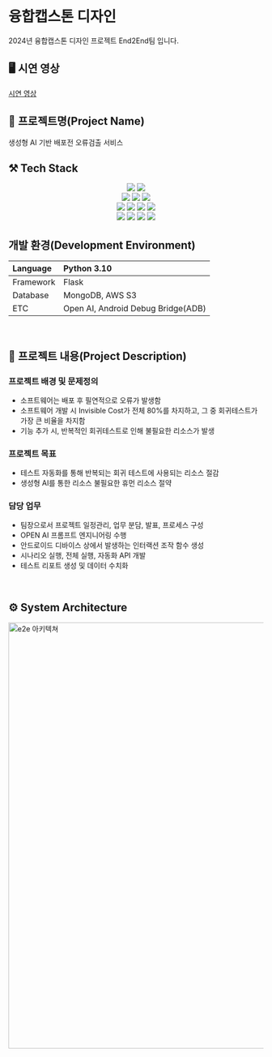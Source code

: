 # 융합캡스톤 디자인
2024년 융합캡스톤 디자인 프로젝트 End2End팀 입니다.
<br>

## 🖥️ 시연 영상
[시연 영상](https://www.youtube.com/watch?v=T3jg4lkdJek)
<br>

## 🎲 프로젝트명(Project Name)

생성형 AI 기반 배포전 오류검출 서비스
<br>


## ⚒️ Tech Stack

<div align=center>
  <img src="https://img.shields.io/badge/javascript-F7DF1E?style=for-the-badge&logo=javascript&logoColor=black">
  <img src="https://img.shields.io/badge/React-61DAFB?style=for-the-badge&logo=React&logoColor=black">
  <br>
  
  <img src="https://img.shields.io/badge/python-3776AB?style=for-the-badge&logo=python&logoColor=white">
  <img src="https://img.shields.io/badge/flask-000000?style=for-the-badge&logo=flask&logoColor=white">
  <img src="https://img.shields.io/badge/mongodb-47A248?style=for-the-badge&logo=mongodb&logoColor=white">
  <br>

  <img src="https://img.shields.io/badge/docker-2496ED?style=for-the-badge&logo=docker&logoColor=white">
  <img src="https://img.shields.io/badge/openai-412991?style=for-the-badge&logo=openai&logoColor=white">
  <img src="https://img.shields.io/badge/amazons3-569A31?style=for-the-badge&logo=amazons3&logoColor=white">
  <img src="https://img.shields.io/badge/android debug bridge-34A853?style=for-the-badge&logo=android&logoColor=white">
  <br>

  <img src="https://img.shields.io/badge/github-181717?style=for-the-badge&logo=github&logoColor=white">
  <img src="https://img.shields.io/badge/slack-4A154B?style=for-the-badge&logo=slack&logoColor=white">
  <img src="https://img.shields.io/badge/notion-000000?style=for-the-badge&logo=notion&logoColor=white">
  <img src="https://img.shields.io/badge/figma-F24E1E?style=for-the-badge&logo=figma&logoColor=white">


</div>

## 개발 환경(Development Environment)

|Language|Python 3.10|
|:---|:---|
|Framework|Flask|
|Database|MongoDB, AWS S3|
|ETC|Open AI, Android Debug Bridge(ADB)|

</br>

## 📙 프로젝트 내용(Project Description)
### 프로젝트 배경 및 문제정의
- 소프트웨어는 배포 후 필연적으로 오류가 발생함
- 소프트웨어 개발 시 Invisible Cost가 전체 80%를 차지하고, 그 중 회귀테스트가 가장 큰 비율을 차지함
- 기능 추가 시, 반복적인 회귀테스트로 인해 불필요한 리소스가 발생

### 프로젝트 목표
- 테스트 자동화를 통해 반복되는 회귀 테스트에 사용되는 리소스 절감
- 생성형 AI를 통한 리소스 불필요한 휴먼 리소스 절약

### 담당 업무
- 팀장으로서 프로젝트 일정관리, 업무 분담, 발표, 프로세스 구성
- OPEN AI 프롬프트 엔지니어링 수행
- 안드로이드 디바이스 상에서 발생하는 인터랙션 조작 함수 생성
- 시나리오 실행, 전체 실행, 자동화 API 개발
- 테스트 리포트 생성 및 데이터 수치화

<br>

## ⚙️ System Architecture
<img width="841" alt="e2e 아키텍쳐" src="https://github.com/thisishwan2/2024-1-SCS4031-01-End2End-2/blob/main/server/image/E2E_Architecture.png">
